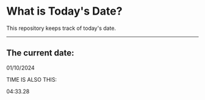 # What is Today's Date?
This repository keeps track of today's date.
* * *
 
## The current date:  
 01/10/2024 
  
  
 TIME IS ALSO THIS: 
  
 04:33.28 
  
  
